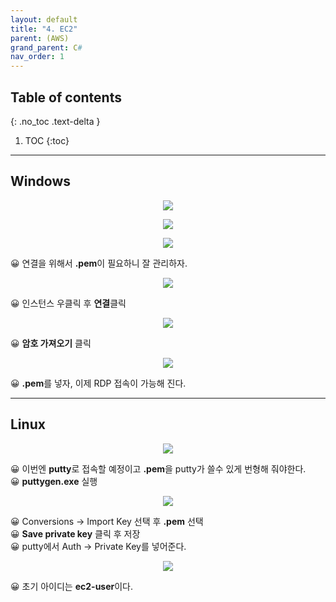 ```yaml
---
layout: default
title: "4. EC2"
parent: (AWS)
grand_parent: C#
nav_order: 1
---
```


## Table of contents
{: .no_toc .text-delta }

1. TOC
{:toc}

---

## Windows

<p align="center">
  <img src="https://taehyungs-programming-blog.github.io/blog/assets/images/csharp/aws/aws-4-1.png"/>
</p>

<p align="center">
  <img src="https://taehyungs-programming-blog.github.io/blog/assets/images/csharp/aws/aws-4-2.png"/>
</p>

<p align="center">
  <img src="https://taehyungs-programming-blog.github.io/blog/assets/images/csharp/aws/aws-4-3.png"/>
</p>

😀 연결을 위해서 **.pem**이 필요하니 잘 관리하자.

<p align="center">
  <img src="https://taehyungs-programming-blog.github.io/blog/assets/images/csharp/aws/aws-4-4.png"/>
</p>

😀 인스턴스 우클릭 후 **연결**클릭

<p align="center">
  <img src="https://taehyungs-programming-blog.github.io/blog/assets/images/csharp/aws/aws-4-5.png"/>
</p>

😀 **암호 가져오기** 클릭

<p align="center">
  <img src="https://taehyungs-programming-blog.github.io/blog/assets/images/csharp/aws/aws-4-6.png"/>
</p>

😀 **.pem**를 넣자, 이제 RDP 접속이 가능해 진다.

---

## Linux

<p align="center">
  <img src="https://taehyungs-programming-blog.github.io/blog/assets/images/csharp/aws/aws-4-7.png"/>
</p>

😀 이번엔 **putty**로 접속할 예정이고 **.pem**을 putty가 쓸수 있게 번형해 줘야한다.<br>
😀 **puttygen.exe** 실행

<p align="center">
  <img src="https://taehyungs-programming-blog.github.io/blog/assets/images/csharp/aws/aws-4-8.png"/>
</p>

😀 Conversions -> Import Key 선택 후 **.pem** 선택<br>
😀 **Save private key** 클릭 후 저장<br>
😀 putty에서 Auth -> Private Key를 넣어준다.

<p align="center">
  <img src="https://taehyungs-programming-blog.github.io/blog/assets/images/csharp/aws/aws-4-9.png"/>
</p>

😀 초기 아이디는 **ec2-user**이다.